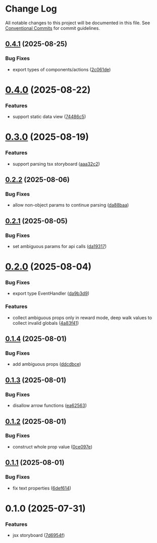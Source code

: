 # Change Log

All notable changes to this project will be documented in this file.
See [Conventional Commits](https://conventionalcommits.org) for commit guidelines.

## [0.4.1](https://github.com/easyops-cn/next-advanced-bricks/compare/@next-shared/jsx-storyboard@0.4.0...@next-shared/jsx-storyboard@0.4.1) (2025-08-25)


### Bug Fixes

* export types of components/actions ([2c061de](https://github.com/easyops-cn/next-advanced-bricks/commit/2c061de4cb1ced188484c250d3d12aa02548e2a8))





# [0.4.0](https://github.com/easyops-cn/next-advanced-bricks/compare/@next-shared/jsx-storyboard@0.3.0...@next-shared/jsx-storyboard@0.4.0) (2025-08-22)


### Features

* support static data view ([74486c5](https://github.com/easyops-cn/next-advanced-bricks/commit/74486c578411d1ab286714729858b93009433e36))





# [0.3.0](https://github.com/easyops-cn/next-advanced-bricks/compare/@next-shared/jsx-storyboard@0.2.2...@next-shared/jsx-storyboard@0.3.0) (2025-08-19)


### Features

* support parsing tsx storyboard ([aaa32c2](https://github.com/easyops-cn/next-advanced-bricks/commit/aaa32c2b7fd0f8659523a4b5503ad596317212e2))





## [0.2.2](https://github.com/easyops-cn/next-advanced-bricks/compare/@next-shared/jsx-storyboard@0.2.1...@next-shared/jsx-storyboard@0.2.2) (2025-08-06)


### Bug Fixes

* allow non-object params to continue parsing ([da88baa](https://github.com/easyops-cn/next-advanced-bricks/commit/da88baa804267682c1b8375d1aa3676538129790))





## [0.2.1](https://github.com/easyops-cn/next-advanced-bricks/compare/@next-shared/jsx-storyboard@0.2.0...@next-shared/jsx-storyboard@0.2.1) (2025-08-05)


### Bug Fixes

* set ambiguous params for api calls ([da19317](https://github.com/easyops-cn/next-advanced-bricks/commit/da19317f08b6e11d0cec1f34e44c46858c5dd0da))





# [0.2.0](https://github.com/easyops-cn/next-advanced-bricks/compare/@next-shared/jsx-storyboard@0.1.4...@next-shared/jsx-storyboard@0.2.0) (2025-08-04)


### Bug Fixes

* export type EventHandler ([da9b3d9](https://github.com/easyops-cn/next-advanced-bricks/commit/da9b3d9ee4c257e18f56f94249d3f29f71de122d))


### Features

* collect ambiguous props only in reward mode,  deep walk values to collect invalid globals ([4a83f41](https://github.com/easyops-cn/next-advanced-bricks/commit/4a83f41d1aa465a21d76c04f8fd8523f3a007ccd))





## [0.1.4](https://github.com/easyops-cn/next-advanced-bricks/compare/@next-shared/jsx-storyboard@0.1.3...@next-shared/jsx-storyboard@0.1.4) (2025-08-01)


### Bug Fixes

* add ambiguous props ([ddcdbce](https://github.com/easyops-cn/next-advanced-bricks/commit/ddcdbced9db4402b7cab35134ec523b8d93475a8))





## [0.1.3](https://github.com/easyops-cn/next-advanced-bricks/compare/@next-shared/jsx-storyboard@0.1.2...@next-shared/jsx-storyboard@0.1.3) (2025-08-01)


### Bug Fixes

* disallow arrow functions ([ea62563](https://github.com/easyops-cn/next-advanced-bricks/commit/ea6256325b72c9bed19f8fa3e44d5dbd17e2fe38))





## [0.1.2](https://github.com/easyops-cn/next-advanced-bricks/compare/@next-shared/jsx-storyboard@0.1.1...@next-shared/jsx-storyboard@0.1.2) (2025-08-01)


### Bug Fixes

* construct whole prop value ([0ce097e](https://github.com/easyops-cn/next-advanced-bricks/commit/0ce097e647a8b22a8da629ef04804182278df5bd))





## [0.1.1](https://github.com/easyops-cn/next-advanced-bricks/compare/@next-shared/jsx-storyboard@0.1.0...@next-shared/jsx-storyboard@0.1.1) (2025-08-01)


### Bug Fixes

* fix text properties ([6def614](https://github.com/easyops-cn/next-advanced-bricks/commit/6def614ff607b784ac59aee6a69626cba00fecf7))





# 0.1.0 (2025-07-31)


### Features

* jsx storyboard ([7d6954f](https://github.com/easyops-cn/next-advanced-bricks/commit/7d6954f116f26ea31f9f9f66f4a27beef3c16321))
